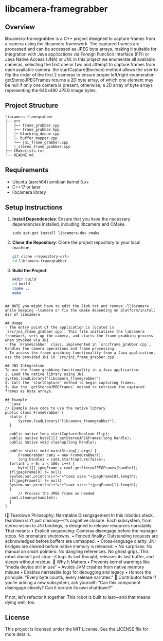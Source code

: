 # libcamera-framegrabber

## Overview
libcamera-framegrabber is a C++ project designed to capture frames from a camera using the libcamera framework. The captured frames are processed and can be accessed as JPEG byte arrays, making it suitable for integration with Java applications via Foreign Function Interface (FFI) or Java Native Access (JNA) or JNI. In this project we enumerate all available cameras, selecting the first one or two and attempt to capture frames from
each available camera. the startCapture(Boolean) method allows the user to flip the order of the first 2 cameras to ensure proper left/right enumeration. getStereoJPEGFrames returns a 2D byte array, of which one element may be null if only one camera is present, otherwise, a 2D array of byte arrays representing the 640x480 JPEG image bytes.

## Project Structure
```
libcamera-framegrabber
├── src
│   ├── frame_grabber.cpp
│   ├── frame_grabber.hpp
|   |─ blocking_deque.cpp
|   |- buffer_mapper.cpp
│   └── jni_frame_grabber.cpp
|   |_stereo_frame_grabber.cpp
├── CMakeLists.txt
└── README.md
```

## Requirements
- Ubuntu (aarch64) armbian kernel 5.x+
- C++17 or later
- libcamera library

## Setup Instructions
1. **Install Dependencies**: Ensure that you have the necessary dependencies installed, including libcamera and CMake.
   ```bash
   sudo apt-get install libcamera-dev cmake
   ```

2. **Clone the Repository**: Clone the project repository to your local machine.
   ```bash
   git clone <repository-url>
   cd libcamera-framegrabber
   ```

3. **Build the Project**:
   ```bash
   mkdir build
   cd build
   cmake ..
   make
  ```

## NOTE you might have to edit the link.txt and remove -llibcamera while keeping -lcamera or fix the cmake depending on platform/install dir of libcamera

## Usage
- The entry point of the application is located in `src/jni_frame_grabber.cpp`. This file initializes the libcamera framework, sets up the camera, and starts the frame grabbing process when invoked via JNI.
- The `FrameGrabber` class, implemented in `src/frame_grabber.cpp`, handles the camera operations and frame processing.
- To access the frame grabbing functionality from a Java application, use the provided JNI in `src/jni_frame_grabber.cpp`.

## JNI Integration
To use the frame grabbing functionality in a Java application:
1. Load the native library using JNI system.loadLibrary("libcamera_framegrabber")
2. Call the `startCapture` method to begin capturing frames.
3. Use the `getStereoJPEGFrames` method to retrieve the captured frames as byte arrays.

## Example
```java
// Example Java code to use the native library
public class FrameGrabber {
    static {
        System.loadLibrary("libcamera_framegrabber");
    }

    public native long startCapture(boolean flip);
    public native byte[][] getStereoJPEGFrames(long handle);
    public native void cleanup(long handle);

    public static void main(String[] args) {
        FrameGrabber cam1 = new FrameGrabber();
        long handle1 = cam1.startCapture(false);
	for(int i = 0; i < 100; i++) {
        byte[][] jpegFrame = cam1.getStereoJPEGFrames(handle1);
	if(jpegFrame[0] != null)
	System.out.println(i+"="+"cam1 size:"+jpegFrame[0].length);
	if(jpegFrame[1] != null)
	System.out.println(i+"="+"camr size:"+jpegFrame[1].length);
	}
        // Process the JPEG frame as needed
	cam1.cleanup(handle1);
    }
}

```
I🧘 Teardown Philosophy: Narratable Disengagement
In this robotics stack, teardown isn’t just cleanup—it’s cognitive closure.
Each subsystem, from stereo vision to JNI bindings, is designed to release resources narratably. That means:
• 	Explicit sequencing: Cameras disengage before the manager stops. No premature shutdowns.
• 	Fenced finality: Outstanding requests are acknowledged before buffers are unmapped.
• 	Cross-language clarity: JNI bridges are cleared before native memory is released.
• 	No surprises: No manual  on smart pointers. No dangling references. No ghost grips.
This robot doesn’t just stop—it logs its last thought, releases its last buffer, and sleeps without residue.
🔧 Why It Matters
• 	Prevents kernel warnings like “media device still in use”
• 	Avoids JVM crashes from native memory misuse
• 	Enables narratable logs for debugging and legacy
• 	Honors the principle: “Every byte counts, every release narrates.”
🧠 Contributor Note
If you’re adding a new subsystem, ask yourself:
“Can this component disengage cleanly? Can it narrate its own shutdown?”

If not, let’s refactor it together. This robot is built to last—and that means dying well, too.
## License
This project is licensed under the MIT License. See the LICENSE file for more details.